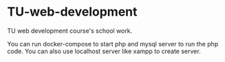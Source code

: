# TU-web-development
TU web development course's school work.

You can run docker-compose to start php and mysql server to run the php code. You can also use localhost server like xampp to create server.
